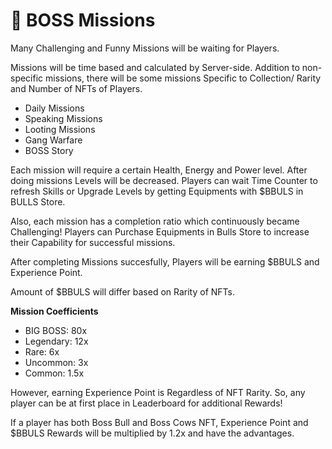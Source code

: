 # 📜 BOSS Missions

Many Challenging and Funny Missions will be waiting for Players.

Missions will be time based and calculated by Server-side. Addition to non-specific missions, there will be some missions Specific to Collection/ Rarity and Number of NFTs of Players.

* Daily Missions
* Speaking Missions
* Looting Missions
* Gang Warfare
* BOSS Story

Each mission will require a certain Health, Energy and Power level. After doing missions Levels will be decreased. Players can wait Time Counter to refresh Skills or Upgrade Levels by getting Equipments with $BBULS in BULLS Store.

Also, each mission has a completion ratio which continuously became Challenging! Players can Purchase Equipments in Bulls Store to increase their Capability for successful missions.

After completing Missions succesfully, Players will be earning $BBULS and Experience Point.

Amount of $BBULS will differ based on Rarity of NFTs.

**Mission Coefficients**

* BIG BOSS: 80x
* Legendary: 12x
* Rare: 6x
* Uncommon: 3x
* Common: 1.5x

However, earning Experience Point is Regardless of NFT Rarity. So, any player can be at first place in Leaderboard for additional Rewards!

If a player has both Boss Bull and Boss Cows NFT, Experience Point and $BBULS Rewards will be multiplied by 1.2x and have the advantages.
